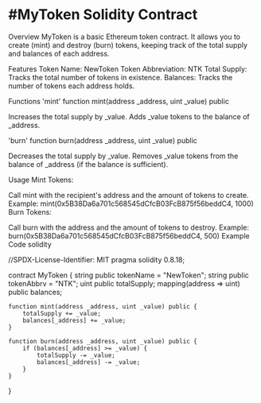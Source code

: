# #MyToken Solidity Contract
Overview
MyToken is a basic Ethereum token contract. It allows you to create (mint) and destroy (burn) tokens, keeping track of the total supply and balances of each address.

Features
Token Name: NewToken
Token Abbreviation: NTK
Total Supply: Tracks the total number of tokens in existence.
Balances: Tracks the number of tokens each address holds.

Functions
'mint'
function mint(address _address, uint _value) public

Increases the total supply by _value.
Adds _value tokens to the balance of _address.

'burn'
function burn(address _address, uint _value) public

Decreases the total supply by _value.
Removes _value tokens from the balance of _address (if the balance is sufficient).

Usage
Mint Tokens:

Call mint with the recipient's address and the amount of tokens to create.
Example: mint(0x5B38Da6a701c568545dCfcB03FcB875f56beddC4, 1000)
Burn Tokens:

Call burn with the address and the amount of tokens to destroy.
Example: burn(0x5B38Da6a701c568545dCfcB03FcB875f56beddC4, 500)
Example Code
solidity



//SPDX-License-Identifier: MIT
 pragma solidity 0.8.18;

 contract MyToken {
    string public tokenName = "NewToken";
    string public tokenAbbrv = "NTK";
    uint public totalSupply;
    mapping(address => uint) public balances;

    function mint(address _address, uint _value) public {
        totalSupply += _value;
        balances[_address] += _value;
    }

    function burn(address _address, uint _value) public {
        if (balances[_address] >= _value) {
            totalSupply -= _value;
            balances[_address] -= _value;
        }
    }
}
